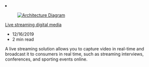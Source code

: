 <!-- This file is automatically generated by build/architectures/build_index.py. Any updates will be lost. -->

<!-- markdownlint-disable MD033 -->

<li class="grid-item item-column" data-categories="Media ">
<article class="card">
    <div class="card-header has-margin-bottom-none" aria-hidden="true">
        <figure class="image diagram has-height-175 has-overflow-hidden level">
            <a href="/azure/architecture/solution-ideas/articles/digital-media-live-stream"><img src="/azure/architecture/browse/thumbs/digital-media-live-stream.png" class="diagram" alt="Architecture Diagram" data-linktype="relative-path"></a>
        </figure>
    </div>
    <div class="card-content">
        <a class="card-content-title has-margin-top-none" href="/azure/architecture/solution-ideas/articles/digital-media-live-stream">
            <p>Live streaming digital media</p>
        </a>
        <ul class="card-content-metadata">
            <li>12/16/2019</li>
            <li>2 min read</li>
        </ul>
        <p class="card-content-description">A live streaming solution allows you to capture video in real-time and broadcast it to consumers in real time, such as streaming interviews, conferences, and sporting events online.</p>
        <div class="bottom-to-top-fade is-hidden-mobile"></div>
    </div>
</article>
</li>
